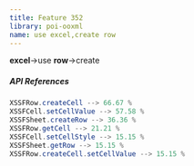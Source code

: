```yaml
---
title: Feature 352
library: poi-ooxml
name: use excel,create row
---
```


**excel**->use **row**->create 

##### API References

```java
XSSFRow.createCell --> 66.67 %
XSSFCell.setCellValue --> 57.58 %
XSSFSheet.createRow --> 36.36 %
XSSFRow.getCell --> 21.21 %
XSSFCell.setCellStyle --> 15.15 %
XSSFSheet.getRow --> 15.15 %
XSSFRow.createCell.setCellValue --> 15.15 %
```
